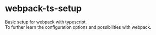 # webpack-ts-setup
Basic setup for webpack with typescript.  
To further learn the configuration options and possibilities with webpack.